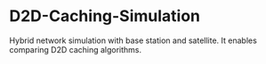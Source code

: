 # D2D-Caching-Simulation
Hybrid network simulation with base station and satellite. It enables comparing D2D caching algorithms.
